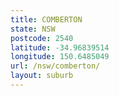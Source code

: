 ```yaml
---
title: COMBERTON
state: NSW
postcode: 2540
latitude: -34.96839514
longitude: 150.6485049
url: /nsw/comberton/
layout: suburb
---
```

